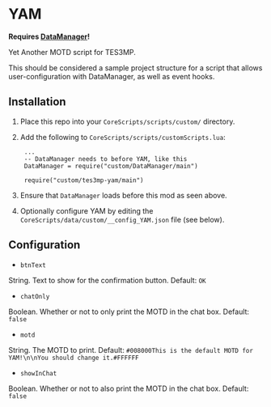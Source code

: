 # YAM

**Requires [DataManager](https://github.com/tes3mp-scripts/DataManager)!**

Yet Another MOTD script for TES3MP.

This should be considered a sample project structure for a script that allows user-configuration with DataManager, as well as event hooks.

## Installation

1. Place this repo into your `CoreScripts/scripts/custom/` directory.

1. Add the following to `CoreScripts/scripts/customScripts.lua`:

        ...
        -- DataManager needs to before YAM, like this
        DataManager = require("custom/DataManager/main")

        require("custom/tes3mp-yam/main")

1. Ensure that `DataManager` loads before this mod as seen above.

1. Optionally configure YAM by editing the `CoreScripts/data/custom/__config_YAM.json` file (see below).

## Configuration

* `btnText`

String.  Text to show for the confirmation button.  Default: `OK`

* `chatOnly`

Boolean.  Whether or not to only print the MOTD in the chat box.  Default: `false`

* `motd`

String.  The MOTD to print.  Default: `#008000This is the default MOTD for YAM!\n\nYou should change it.#FFFFFF`

* `showInChat`

Boolean.  Whether or not to also print the MOTD in the chat box.  Default: `false`
